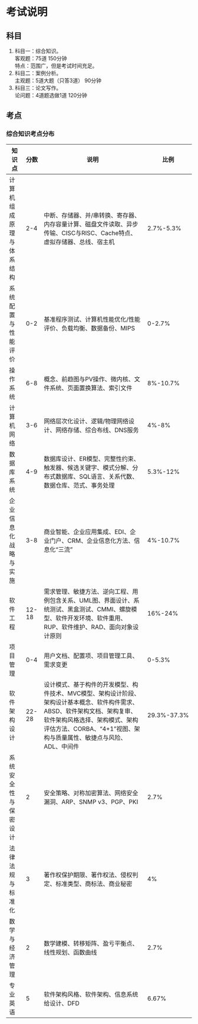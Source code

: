 # 考试说明

## 科目

1. 科目一：综合知识。  
  客观题：75道  150分钟  
  特点：范围广，但是考试时间充足。
2. 科目二：案例分析。  
  主观题：5道大题（只答3道）  90分钟
3. 科目三：论文写作。  
  论问题：4道题选做1道  120分钟

## 考点

### 综合知识考点分布

| 知识点          | 分数    | 说明                                                                                                                          | 比例          |
|--------------|-------|-----------------------------------------------------------------------------------------------------------------------------|-------------|
| 计算机组成原理与体系结构 | 2-4   | 中断、存储器、并/串转换、寄存器、内存容量计算、磁盘文件读取、异步传输、CISC与RISC、Cache特点、虚拟存储器、总线、宿主机                                                          | 2.7%-5.3%   |
| 系统配置与性能评价    | 0-2   | 基准程序测试、计算机性能优化/性能评价、负载均衡、数据备份、MIPS                                                                                          | 0-2.7%      |
| 操作系统         | 6-8   | 概念、前趋图与PV操作、微内核、文件系统、页面置换算法、索引文件                                                                                            | 8%-10.7%    |
| 计算机网络        | 3-6   | 网络层次化设计、逻辑/物理网络设计、网络存储、综合布线、DNS服务                                                                                           | 4%-8%       |
| 数据库系统        | 4-9   | 数据库设计、ER模型、完整性约束、触发器、候选关键字、模式分解、分布式数据库、SQL语言、关系代数、数据仓库、范式、事务处理                                                              | 5.3%-12%    |
| 企业信息化战略与实施   | 3-8   | 商业智能、企业应用集成、EDI、企业门户、CRM、企业信息化方法、信息化“三流”                                                                                    | 4%-10.7%    |
| 软件工程         | 12-18 | 需求管理、敏捷方法、逆向工程、用例包含关系、UML图、界面设计、系统测试、黑盒测试、CMMI、螺旋模型、软件开发环境、软件重用、RUP、软件维护、RAD、面向对象设计原则                                       | 16%-24%     | 
| 项目管理         | 0-4   | 用户文档、配置项、项目管理工具、需求变更                                                                                                        | 0-5.3%      |
| 软件架构设计       | 22-28 | 设计模式、基于构件的开发模型、构件技术、MVC模型、架构设计阶段、架构设计基本概念、软件构件需求、ABSD、软件架构文档、架构复审、软件架构风格选择、架构模式、架构评估方法、CORBA、“4+1”视图、架构与质量属性、敏捷点与风险、ADL、中间件 | 29.3%-37.3% |
| 系统安全性与保密设计   | 2     | 安全策略、对称加密算法、网络安全漏洞、ARP、SNMP v3、PGP、PKI                                                                                      | 2.7%        |
| 法律法规与标准化     | 3     | 著作权保护期限、著作权法、侵权判定、标准类型、商标法、商业秘密                                                                                             | 4%          |
| 数学与经济管理      | 2     | 数学建模、转移矩阵、盈亏平衡点、线性规划、函数曲线                                                                                                   | 2.7%        |
| 专业英语         | 5     | 软件架构风格、软件架构、信息系统给设计、DFD                                                                                                     | 6.67%       |